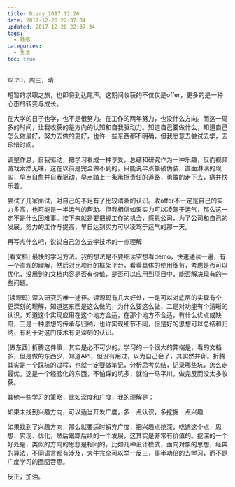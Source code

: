 ```yaml
---
title: Diary_2017.12.20
date: 2017-12-20 22:37:34
updated: 2017-12-20 22:37:34
tags:
  - 随感
categories:
  - 生活
toc: true
---
```

12.20，周三，晴

<!-- more -->

短暂的求职之旅，也即将到达尾声。这期间收获的不仅仅是offer，更多的是一种心态的转变与成长。

在大学的日子也学，也不是很努力。在工作的两年努力，也没什么方向。而这一周多的时间，让我收获的是方向的认知和自我驱动力。知道自己要做什么，知道自己怎么做最好，努力去做的更好，也许一些东西都不明确，但我愿意去尝试去学，去珍惜时间。

调整作息，自我驱动，把学习看成一种享受，总结和研究作为一种乐趣，反而视频游戏索然无味，这在以前是完全做不到的，只能说早点撕破伪装，直面淋漓的现实，早点自愈并自我驱动，早点踏上一条承担责任的道路，勇敢的走下去，痛并快乐着。

尝试了几家面试，对自己的不足有了比较清晰的认识。收offer不一定是自己的实力多高，也可能是一半运气的帮助。但我相信如果实力可以凌驾于运气，那么这一定不是什么困难事。接下来就是要把握工作的机会，感恩公司，为了公司和自己的发展，努力的工作与提高，早日达到实力可以凌驾于运气的那一天。

再写点什么吧，说说自己怎么去学技术的一点理解

[看文档] 最快的学习方法。我的想法是不要细读空想看demo，快速通读一遍，有一个直观的理解，然后对比项目的框架平台，看看具体的使用细节，考虑是否可以优化，没用到的文档内容是否有价值，是否可以应用到项目中，能否解决现有的一些问题。 

[读源码] 深入研究的唯一途径。读源码有几大好处，一是可以对底层的实现有个更深刻的理解，知道这东西是这么做的，为什么要这么做，二是对功能有个清晰的认识，知道这个实现应用在这个地方合适，在那个地方不合适，有什么优点或缺陷，三是一种思想的传承与归纳，也许实现细节不同，但是好的思想可以总结和归纳，有利于对这门技术有更深刻的认识。

[做东西] 折腾这件事，其实是必不可少的。学习的一个很大的弊端是，看的文档多，但是做的东西少，知道API，但没有用过，以为自己会了，其实然并卵。折腾其实是一个踩坑的过程，也就一定要做笔记，分析思考总结，记录哪些坑，怎么走最优。这是一个经验化的东西，不怕踩的坑多，就怕一马平川，做完反而没太多收获。

其他一些学习的策略，比如深度和广度，我的理解是：

如果未找到兴趣方向，可以适当开发广度，多一点认识，多挖掘一点兴趣

如果找到了兴趣方向，那么就要适时摒弃广度，把兴趣点挖深，吃透这个点，思想、实现、优化，然后跟踪后续的一个发展，这其实是非常有价值的。挖深的一个好处是，类似的方向的思想是相同的，比如几种设计模式，面向对象的思想，经典的算法，不同语言都有涉及，大牛完全可以举一反三，事半功倍的去学习，而不是广度学习的囫囵吞枣。

反正，加油。